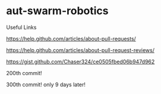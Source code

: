 # aut-swarm-robotics


Useful Links

https://help.github.com/articles/about-pull-requests/

https://help.github.com/articles/about-pull-request-reviews/

https://gist.github.com/Chaser324/ce0505fbed06b947d962

200th commit!

300th commit! only 9 days later!